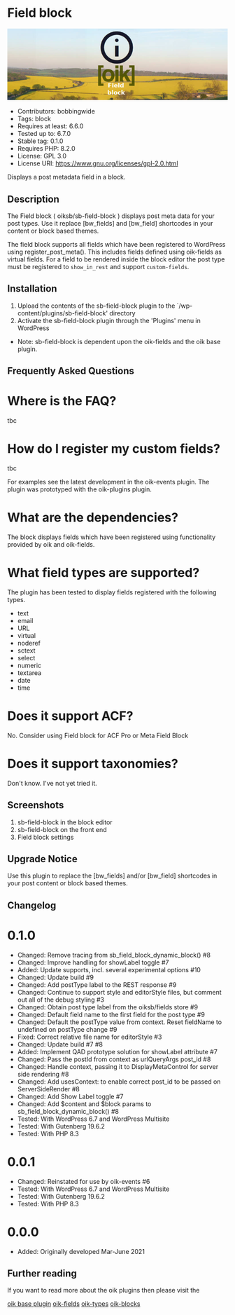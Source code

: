 # Field block 
![banner](assets/sb-field-block-banner-772x250.jpg)
* Contributors:      bobbingwide
* Tags:              block
* Requires at least: 6.6.0
* Tested up to:      6.7.0
* Stable tag:        0.1.0
* Requires PHP:      8.2.0
* License:           GPL 3.0
* License URI:       https://www.gnu.org/licenses/gpl-2.0.html

Displays a post metadata field in a block.

## Description 

The Field block ( oiksb/sb-field-block ) displays post meta data for your post types.
Use it replace [bw_fields] and [bw_field] shortcodes in your content or block based themes.

The field block supports all fields which have been registered to WordPress using register_post_meta().
This includes fields defined using oik-fields as virtual fields.
For a field to be rendered inside the block editor the post type must be registered to `show_in_rest` and support `custom-fields`.


## Installation 
1. Upload the contents of the sb-field-block plugin to the `/wp-content/plugins/sb-field-block' directory
1. Activate the sb-field-block plugin through the 'Plugins' menu in WordPress

* Note: sb-field-block is dependent upon the oik-fields and the oik base plugin.



## Frequently Asked Questions 

# Where is the FAQ? 

tbc

# How do I register my custom fields? 

tbc

For examples see the latest development in the oik-events plugin.
The plugin was prototyped with the oik-plugins plugin.

# What are the dependencies? 

The block displays fields which have been registered using functionality provided by oik and oik-fields.

# What field types are supported? 

The plugin has been tested to display fields registered with the following types.

- text
- email
- URL
- virtual
- noderef
- sctext
- select
- numeric
- textarea
- date
- time

# Does it support ACF? 

No. Consider using Field block for ACF Pro or Meta Field Block

# Does it support taxonomies? 

Don't know. I've not yet tried it.


## Screenshots 
1. sb-field-block in the block editor
2. sb-field-block on the front end
3. Field block settings

## Upgrade Notice 
Use this plugin to replace the [bw_fields] and/or [bw_field] shortcodes in your post content or block based themes.

## Changelog 
# 0.1.0 
* Changed: Remove tracing from sb_field_block_dynamic_block() #8
* Changed: Improve handling for showLabel toggle #7
* Added: Update supports, incl. several experimental options #10
* Changed: Update build #9
* Changed: Add postType label to the REST response #9
* Changed: Continue to support style and editorStyle files, but comment out all of the debug styling #3
* Changed: Obtain post type label from the oiksb/fields store #9
* Changed: Default field name to the first field for the post type #9
* Changed: Default the postType value from context. Reset fieldName to undefined on postType change #9
* Fixed: Correct relative file name for editorStyle #3
* Changed: Update build #7 #8
* Added: Implement QAD prototype solution for showLabel attribute #7
* Changed: Pass the postId from context as urlQueryArgs post_id #8
* Changed: Handle context, passing it to DisplayMetaControl for server side rendering #8
* Changed: Add usesContext: to enable correct post_id to be passed on ServerSideRender #8
* Changed: Add Show Label toggle #7
* Changed: Add $content and $block params to sb_field_block_dynamic_block() #8
* Tested: With WordPress 6.7 and WordPress Multisite
* Tested: With Gutenberg 19.6.2
* Tested: With PHP 8.3

# 0.0.1 
* Changed: Reinstated for use by oik-events #6
* Tested: With WordPress 6.7 and WordPress Multisite
* Tested: With Gutenberg 19.6.2
* Tested: With PHP 8.3

# 0.0.0 
* Added: Originally developed Mar-June 2021

## Further reading 
If you want to read more about the oik plugins then please visit the

[oik base plugin](https://www.oik-plugins.com/oik)
[oik-fields](https://www.oik-plugins.com/oik-plugins/oik-fields-custom-post-type-field-apis/)
[oik-types](https://www.oik-plugins.com/oik-plugins/oik-types/)
[oik-blocks](https://www.oik-plugins.com/oik-plugins/oik-blocks-wordpress-blocks-for-oik-shortcodes/)
